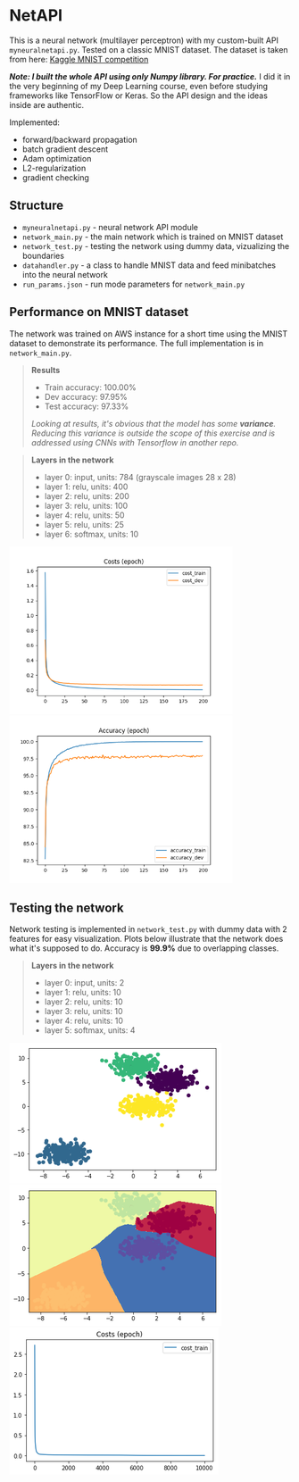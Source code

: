 # NetAPI

This is a neural network (multilayer perceptron) with my custom-built API ``myneuralnetapi.py``. Tested on a classic MNIST dataset. The dataset is taken from here: [Kaggle MNIST competition](https://www.kaggle.com/c/digit-recognizer/data)

***Note: I built the whole API using only Numpy library. For practice.***
I did it in the very beginning of my Deep Learning course, even before studying frameworks like TensorFlow or Keras. So the API design and the ideas inside are authentic.

Implemented:

* forward/backward propagation
* batch gradient descent
* Adam optimization
* L2-regularization
* gradient checking

## Structure

* ``myneuralnetapi.py`` - neural network API module
* ``network_main.py``   - the main network which is trained on MNIST dataset
* ``network_test.py``   - testing the network using dummy data, vizualizing the boundaries
* ``datahandler.py``    - a class to handle MNIST data and feed minibatches into the neural network
* ``run_params.json``   - run mode parameters for ``network_main.py``

## Performance on MNIST dataset

The network was trained on AWS instance for a short time using the MNIST dataset to demonstrate its performance. The full implementation is in ```network_main.py```.

> **Results**
> - Train accuracy: 100.00%
> - Dev accuracy:    97.95%
> - Test accuracy:   97.33%
>
> *Looking at results, it's obvious that the model has some **variance**. Reducing this variance is outside the scope of this exercise and is addressed using CNNs with Tensorflow in another repo.*

> **Layers in the network**
> - layer 0: input, units: 784 (grayscale images 28 x 28)
> - layer 1: relu, units: 400
> - layer 2: relu, units: 200
> - layer 3: relu, units: 100
> - layer 4: relu, units: 50
> - layer 5: relu, units: 25
> - layer 6: softmax, units: 10

<div>
<img src="results/costs_epoch.png" width="400">
<img src="results/accuracy_epoch.png" width="400">
</div>

## Testing the network

Network testing is implemented in ```network_test.py``` with dummy data with 2 features for easy visualization. Plots below illustrate that the network does what it's supposed to do. Accuracy is **99.9%** due to overlapping classes.

> **Layers in the network**
> - layer 0: input, units: 2
> - layer 1: relu, units: 10
> - layer 2: relu, units: 10
> - layer 3: relu, units: 10
> - layer 4: relu, units: 10
> - layer 5: softmax, units: 4

![blobs](test_results/data.png)
![learned boundaries](test_results/boundaries.png)
![cost per iteration](test_results/cost.png)
